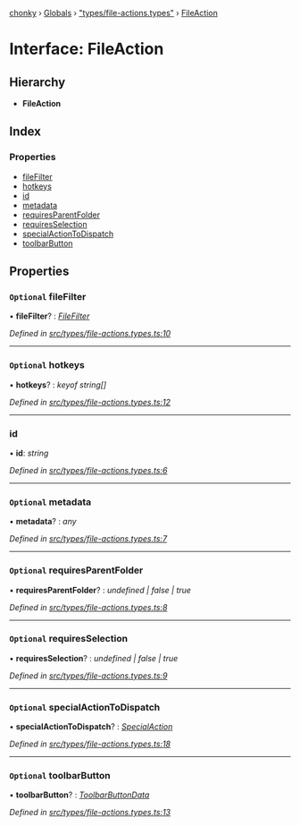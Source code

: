 [chonky](../README.md) › [Globals](../globals.md) › ["types/file-actions.types"](../modules/_types_file_actions_types_.md) › [FileAction](_types_file_actions_types_.fileaction.md)

# Interface: FileAction

## Hierarchy

* **FileAction**

## Index

### Properties

* [fileFilter](_types_file_actions_types_.fileaction.md#optional-filefilter)
* [hotkeys](_types_file_actions_types_.fileaction.md#optional-hotkeys)
* [id](_types_file_actions_types_.fileaction.md#id)
* [metadata](_types_file_actions_types_.fileaction.md#optional-metadata)
* [requiresParentFolder](_types_file_actions_types_.fileaction.md#optional-requiresparentfolder)
* [requiresSelection](_types_file_actions_types_.fileaction.md#optional-requiresselection)
* [specialActionToDispatch](_types_file_actions_types_.fileaction.md#optional-specialactiontodispatch)
* [toolbarButton](_types_file_actions_types_.fileaction.md#optional-toolbarbutton)

## Properties

### `Optional` fileFilter

• **fileFilter**? : *[FileFilter](../modules/_types_files_types_.md#filefilter)*

*Defined in [src/types/file-actions.types.ts:10](https://github.com/TimboKZ/Chonky/blob/84f690f/src/types/file-actions.types.ts#L10)*

___

### `Optional` hotkeys

• **hotkeys**? : *keyof string[]*

*Defined in [src/types/file-actions.types.ts:12](https://github.com/TimboKZ/Chonky/blob/84f690f/src/types/file-actions.types.ts#L12)*

___

###  id

• **id**: *string*

*Defined in [src/types/file-actions.types.ts:6](https://github.com/TimboKZ/Chonky/blob/84f690f/src/types/file-actions.types.ts#L6)*

___

### `Optional` metadata

• **metadata**? : *any*

*Defined in [src/types/file-actions.types.ts:7](https://github.com/TimboKZ/Chonky/blob/84f690f/src/types/file-actions.types.ts#L7)*

___

### `Optional` requiresParentFolder

• **requiresParentFolder**? : *undefined | false | true*

*Defined in [src/types/file-actions.types.ts:8](https://github.com/TimboKZ/Chonky/blob/84f690f/src/types/file-actions.types.ts#L8)*

___

### `Optional` requiresSelection

• **requiresSelection**? : *undefined | false | true*

*Defined in [src/types/file-actions.types.ts:9](https://github.com/TimboKZ/Chonky/blob/84f690f/src/types/file-actions.types.ts#L9)*

___

### `Optional` specialActionToDispatch

• **specialActionToDispatch**? : *[SpecialAction](../enums/_types_special_actions_types_.specialaction.md)*

*Defined in [src/types/file-actions.types.ts:18](https://github.com/TimboKZ/Chonky/blob/84f690f/src/types/file-actions.types.ts#L18)*

___

### `Optional` toolbarButton

• **toolbarButton**? : *[ToolbarButtonData](_types_file_actions_types_.toolbarbuttondata.md)*

*Defined in [src/types/file-actions.types.ts:13](https://github.com/TimboKZ/Chonky/blob/84f690f/src/types/file-actions.types.ts#L13)*
